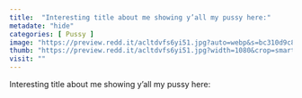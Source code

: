 ```yaml
---
title:  "Interesting title about me showing y’all my pussy here:"
metadate: "hide"
categories: [ Pussy ]
image: "https://preview.redd.it/acltdvfs6yi51.jpg?auto=webp&s=bc310d9c8d646f29db25de16554c14ffdc0831a1"
thumb: "https://preview.redd.it/acltdvfs6yi51.jpg?width=1080&crop=smart&auto=webp&s=a3c789773320022ee6992746021d64c80b6bf85d"
visit: ""
---
```

Interesting title about me showing y’all my pussy here:
